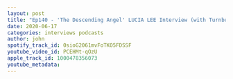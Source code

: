 ```yaml
---
layout: post
title: "Ep140 - 'The Descending Angel' LUCIA LEE Interview (with Turnbuckle TV)"
date: 2020-06-17
categories: interviews podcasts
author: john
spotify_track_id: 0sioG2061mvFoTKO5FDSSF
youtube_video_id: PCEHMt-qOzU
apple_track_id: 1000478356073
youtube_metadata: 
---
```

